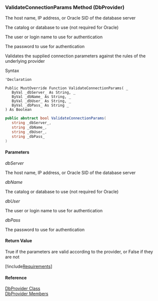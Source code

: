 ﻿### ValidateConnectionParams Method (DbProvider)

The host name, IP address, or Oracle SID of the database server

The catalog or database to use (not required for Oracle)

The user or login name to use for authentication

The password to use for authentication

Validates the supplied connection parameters against the rules of the underlying provider

Syntax

```vbnet
'Declaration

Public MustOverride Function ValidateConnectionParams( _
   ByVal _dbServer_ As String, _
   ByVal _dbName_ As String, _
   ByVal _dbUser_ As String, _
   ByVal _dbPass_ As String _
) As Boolean
```

```csharp
public abstract bool ValidateConnectionParams( 
   string _dbServer_,
   string _dbName_,
   string _dbUser_,
   string _dbPass_
)
```

#### Parameters

_dbServer_

The host name, IP address, or Oracle SID of the database server

_dbName_

The catalog or database to use (not required for Oracle)

_dbUser_

The user or login name to use for authentication

_dbPass_

The password to use for authentication

#### Return Value

True if the parameters are valid according to the provider, or False if they are not

[!include[Requirements](../partials/requirements.md)]

#### Reference

[DbProvider Class](FChoice.Common~FChoice.Common.Data.DbProvider.md)  
[DbProvider Members](FChoice.Common~FChoice.Common.Data.DbProvider_members.md)